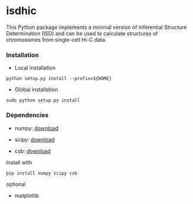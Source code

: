 # isdhic #

This Python package implements a minimal version of Inferential
Structure Determination (ISD) and can be used to calculate structures
of chromosomes from single-cell Hi-C data.

### Installation ###

* Local installation
```
python setup.py install --prefix=${HOME}
```

* Global installation
```
sudo python setup.py install
```

### Dependencies ###

* numpy: [download](https://pypi.python.org/pypi/numpy)

* scipy: [download](https://pypi.python.org/pypi/scipy)

* csb:   [download](https://pypi.python.org/pypi/csb)

Install with
```
pip install numpy scipy csb
```

optional

* matplotlib
